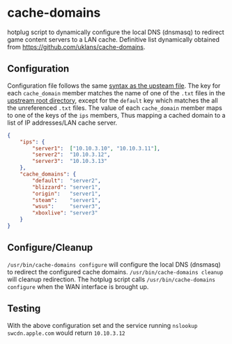 # cache-domains

hotplug script to dynamically configure the local DNS (dnsmasq) to redirect game content servers to a LAN cache. Definitive list dynamically obtained from https://github.com/uklans/cache-domains.

## Configuration
Configuration file follows the same [syntax as the upsteam file](https://github.com/uklans/cache-domains/blob/master/scripts/config.example.json). The key for each `cache_domain` member matches the name of one of the `.txt` files in the [upstream root directory](https://github.com/uklans/cache-domains/blob/master/), except for the `default` key which matches the all the unreferenced `.txt` files. The value of each `cache_domain` member maps to one of the keys of the `ips` members, Thus mapping a cached domain to a list of IP addresses/LAN cache server.

```json
{
	"ips": {
		"server1":	["10.10.3.10", "10.10.3.11"],
		"server2":	"10.10.3.12",
		"server3":	"10.10.3.13"
	},
	"cache_domains": {
		"default":	"server2",
		"blizzard":	"server1",
		"origin":	"server1",
		"steam":	"server1",
		"wsus":		"server3",
		"xboxlive":	"server3"
	}
}
```

## Configure/Cleanup
`/usr/bin/cache-domains configure` will configure the local DNS (dnsmasq) to redirect the configured cache domains. `/usr/bin/cache-domains cleanup` will cleanup redirection. The hotplug script calls `/usr/bin/cache-domains configure` when the WAN interface is brought up.

## Testing
With the above configuration set and the service running `nslookup swcdn.apple.com` would return `10.10.3.12`
